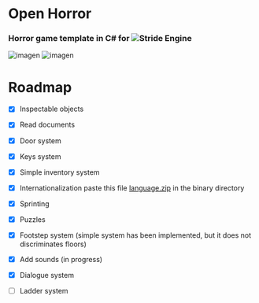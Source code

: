 # Open Horror
### Horror game template in C# for ![Stride Engine](https://github.com/stride3d/stride)
![imagen](https://github.com/user-attachments/assets/92dbaafe-2597-4f9c-81d4-f2f346845672)
![imagen](https://github.com/user-attachments/assets/85c7d13c-047e-45f9-9595-8fdb31125735)

# Roadmap
- [x] Inspectable objects
- [x] Read documents
- [x] Door system
- [x] Keys system
- [x] Simple inventory system
- [x] Internationalization paste this file [language.zip](https://github.com/user-attachments/files/20808583/language.zip) in the binary directory
- [x] Sprinting
- [x] Puzzles
- [x] Footstep system (simple system has been implemented, but it does not discriminates floors)
- [x] Add sounds (in progress)
- [x] Dialogue system
- [ ] Ladder system


